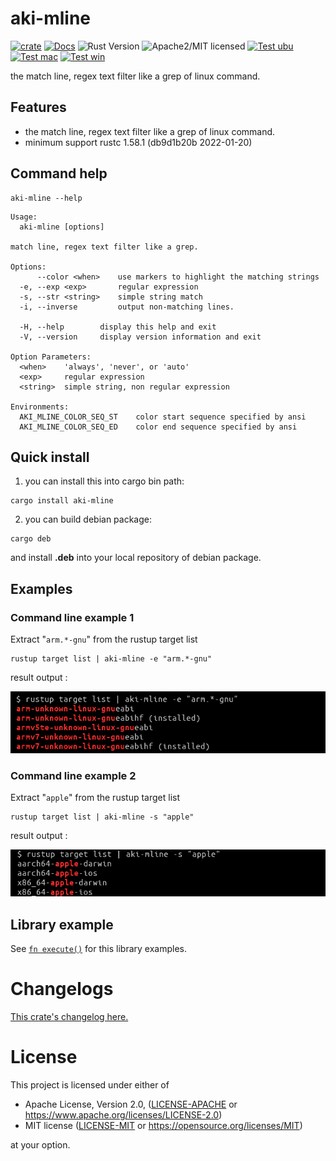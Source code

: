 # aki-mline

[![crate][crate-image]][crate-link]
[![Docs][docs-image]][docs-link]
![Rust Version][rustc-image]
![Apache2/MIT licensed][license-image]
[![Test ubu][test-ubuntu-image]][test-ubuntu-link]
[![Test mac][test-windows-image]][test-windows-link]
[![Test win][test-macos-image]][test-macos-link]

the match line, regex text filter like a grep of linux command.

## Features

- the match line, regex text filter like a grep of linux command.
- minimum support rustc 1.58.1 (db9d1b20b 2022-01-20)

## Command help

```
aki-mline --help
```

```
Usage:
  aki-mline [options]

match line, regex text filter like a grep.

Options:
      --color <when>    use markers to highlight the matching strings
  -e, --exp <exp>       regular expression
  -s, --str <string>    simple string match
  -i, --inverse         output non-matching lines.

  -H, --help        display this help and exit
  -V, --version     display version information and exit

Option Parameters:
  <when>    'always', 'never', or 'auto'
  <exp>     regular expression
  <string>  simple string, non regular expression

Environments:
  AKI_MLINE_COLOR_SEQ_ST    color start sequence specified by ansi
  AKI_MLINE_COLOR_SEQ_ED    color end sequence specified by ansi
```

## Quick install

1. you can install this into cargo bin path:

```
cargo install aki-mline
```

2. you can build debian package:

```
cargo deb
```

and install **.deb** into your local repository of debian package.

## Examples

### Command line example 1

Extract "`arm.*-gnu`" from the rustup target list

```
rustup target list | aki-mline -e "arm.*-gnu"
```

result output :

![out rustup image]

[out rustup image]: https://raw.githubusercontent.com/aki-akaguma/aki-mline/main/img/out-rustup-1.png


### Command line example 2

Extract "`apple`" from the rustup target list

```
rustup target list | aki-mline -s "apple"
```

result output :

![out rustup image 2]

[out rustup image 2]: https://raw.githubusercontent.com/aki-akaguma/aki-mline/main/img/out-rustup-2.png

## Library example

See [`fn execute()`] for this library examples.

[`fn execute()`]: crate::execute


# Changelogs

[This crate's changelog here.](https://github.com/aki-akaguma/aki-mline/blob/main/CHANGELOG.md)

# License

This project is licensed under either of

 * Apache License, Version 2.0, ([LICENSE-APACHE](LICENSE-APACHE) or
   https://www.apache.org/licenses/LICENSE-2.0)
 * MIT license ([LICENSE-MIT](LICENSE-MIT) or
   https://opensource.org/licenses/MIT)

at your option.

[//]: # (badges)

[crate-image]: https://img.shields.io/crates/v/aki-mline.svg
[crate-link]: https://crates.io/crates/aki-mline
[docs-image]: https://docs.rs/aki-mline/badge.svg
[docs-link]: https://docs.rs/aki-mline/
[rustc-image]: https://img.shields.io/badge/rustc-1.58+-blue.svg
[license-image]: https://img.shields.io/badge/license-Apache2.0/MIT-blue.svg
[test-ubuntu-image]: https://github.com/aki-akaguma/aki-mline/actions/workflows/test-ubuntu.yml/badge.svg
[test-ubuntu-link]: https://github.com/aki-akaguma/aki-mline/actions/workflows/test-ubuntu.yml
[test-macos-image]: https://github.com/aki-akaguma/aki-mline/actions/workflows/test-macos.yml/badge.svg
[test-macos-link]: https://github.com/aki-akaguma/aki-mline/actions/workflows/test-macos.yml
[test-windows-image]: https://github.com/aki-akaguma/aki-mline/actions/workflows/test-windows.yml/badge.svg
[test-windows-link]: https://github.com/aki-akaguma/aki-mline/actions/workflows/test-windows.yml
